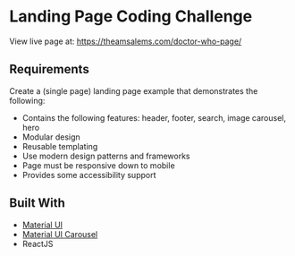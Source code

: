 # Landing Page Coding Challenge

View live page at: https://theamsalems.com/doctor-who-page/

## Requirements

Create a (single page) landing page example that demonstrates the following:

- Contains the following features: header, footer, search, image carousel, hero
- Modular design
- Reusable templating
- Use modern design patterns and frameworks
- Page must be responsive down to mobile
- Provides some accessibility support

## Built With

- [Material UI](https://material-ui.com/)
- [Material UI Carousel](https://www.npmjs.com/package/react-material-ui-carousel)
- ReactJS
